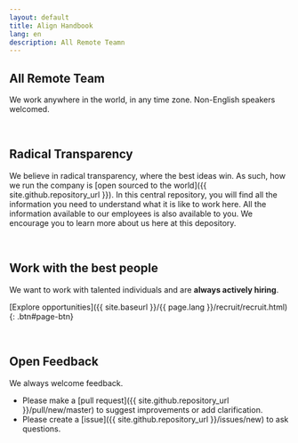 ```yaml
---
layout: default
title: Align Handbook
lang: en
description: All Remote Teamn
---
```


## All Remote Team

We work anywhere in the world, in any time zone. Non-English speakers welcomed.

<br>

## Radical Transparency

We believe in radical transparency, where the best ideas win. As such, how we run the company is [open sourced to the world]({{ site.github.repository_url }}). In this central repository, you will find all the information you need to understand what it is like to work here. All the information available to our employees is also available to you. We encourage you to learn more about us here at this depository.

<br>

## Work with the best people

We want to work with talented individuals and are **always actively hiring**.

[Explore opportunities]({{ site.baseurl }}/{{ page.lang }}/recruit/recruit.html){: .btn#page-btn}

<br>

## Open Feedback

We always welcome feedback.

- Please make a [pull request]({{ site.github.repository_url }}/pull/new/master) to suggest improvements or add clarification.
- Please create a [issue]({{ site.github.repository_url }}/issues/new) to ask questions.

<br>
